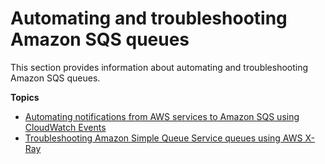 # Automating and troubleshooting Amazon SQS queues<a name="sqs-automating-troubleshooting"></a>

This section provides information about automating and troubleshooting Amazon SQS queues\.

**Topics**
+ [Automating notifications from AWS services to Amazon SQS using CloudWatch Events](sqs-automating-using-cloudwatch-events.md)
+ [Troubleshooting Amazon Simple Queue Service queues using AWS X\-Ray](sqs-troubleshooting-using-x-ray.md)